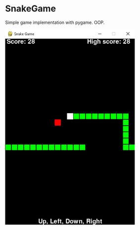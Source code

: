 # SnakeGame
Simple game implementation with pygame. OOP.

![Alt-текст](https://github.com/Martellus88/SnakeGame/blob/master/img/example_sg.png)

